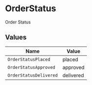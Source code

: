 # OrderStatus

Order Status


## Values

| Name                   | Value                  |
| ---------------------- | ---------------------- |
| `OrderStatusPlaced`    | placed                 |
| `OrderStatusApproved`  | approved               |
| `OrderStatusDelivered` | delivered              |